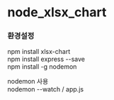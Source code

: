 # node_xlsx_chart


### 환경설정
npm install xlsx-chart  
npm install express --save  
npm install -g nodemon   

nodemon 사용  
nodemon --watch / app.js   
